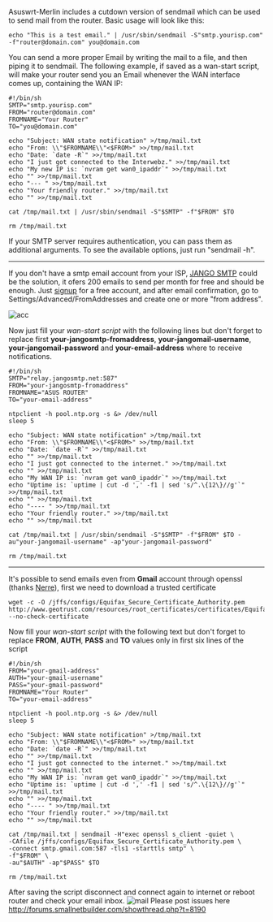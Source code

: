 Asuswrt-Merlin includes a cutdown version of sendmail which can be used to send mail from the router.  Basic usage will look like this:

```
echo "This is a test email." | /usr/sbin/sendmail -S"smtp.yourisp.com" -f"router@domain.com" you@domain.com
```

You can send a more proper Email by writing the mail to a file, and then piping it to sendmail.  The following example, if saved as a wan-start script, will make your router send you an Email whenever the WAN interface comes up, containing the WAN IP:

```
#!/bin/sh
SMTP="smtp.yourisp.com"
FROM="router@domain.com"
FROMNAME="Your Router"
TO="you@domain.com"

echo "Subject: WAN state notification" >/tmp/mail.txt
echo "From: \\"$FROMNAME\\"<$FROM>" >>/tmp/mail.txt
echo "Date: `date -R`" >>/tmp/mail.txt
echo "I just got connected to the Interwebz." >>/tmp/mail.txt
echo "My new IP is: `nvram get wan0_ipaddr`" >>/tmp/mail.txt
echo "" >>/tmp/mail.txt
echo "--- " >>/tmp/mail.txt
echo "Your friendly router." >>/tmp/mail.txt
echo "" ­­>>/tmp/mail.txt

cat /tmp/mail.txt | /usr/sbin/sendmail -S"$SMTP" -f"$FROM" $TO

rm /tmp/mail.txt
```

If your SMTP server requires authentication, you can pass them as additional arguments.  To see the available options, just run "sendmail -h".

***
If you don't have a smtp email account from your ISP, [JANGO SMTP](https://www.jangosmtp.com/) could be the solution, it ofers 200 emails to send per month for free and should be enough.
Just [signup](https://www.jangosmtp.com/Free-Account.asp) for a free account, and after email confirmation, go to Settings/Advanced/FromAddresses and create one or more "from address".

![acc](http://i46.tinypic.com/i1iu5w.png)

Now just fill your _wan-start script_ with the following lines but don't forget to replace first **your-jangosmtp-fromaddress**, **your-jangomail-username**, **your-jangomail-password** and **your-email-address** where to receive notifications.
```
#!/bin/sh
SMTP="relay.jangosmtp.net:587"
FROM="your-jangosmtp-fromaddress"
FROMNAME="ASUS ROUTER"
TO="your-email-address"

ntpclient -h pool.ntp.org -s &> /dev/null
sleep 5

echo "Subject: WAN state notification" >/tmp/mail.txt
echo "From: \\"$FROMNAME\\"<$FROM>" >>/tmp/mail.txt
echo "Date: `date -R`" >>/tmp/mail.txt
echo "" >>/tmp/mail.txt
echo "I just got connected to the internet." >>/tmp/mail.txt
echo "" >>/tmp/mail.txt
echo "My WAN IP is: `nvram get wan0_ipaddr`" >>/tmp/mail.txt
echo "Uptime is: `uptime | cut -d ',' -f1 | sed 's/^.\{12\}//g'`" >>/tmp/mail.txt
echo "" >>/tmp/mail.txt
echo "---- " >>/tmp/mail.txt
echo "Your friendly router." >>/tmp/mail.txt
echo "" >>/tmp/mail.txt

cat /tmp/mail.txt | /usr/sbin/sendmail -S"$SMTP" -f"$FROM" $TO -au"your-jangomail-username" -ap"your-jangomail-password"

rm /tmp/mail.txt
```

***

It's possible to send emails even from **Gmail** account through openssl (thanks [Nerre](http://forums.smallnetbuilder.com/member.php?u=15302)), first we need to download a trusted certificate
```
wget -c -O /jffs/configs/Equifax_Secure_Certificate_Authority.pem http://www.geotrust.com/resources/root_certificates/certificates/Equifax_Secure_Certificate_Authority.pem --no-check-certificate
```
Now fill your _wan-start script_ with the following text but don't forget to replace **FROM**, **AUTH**, **PASS** and **TO** values only in first six lines of the script
```
#!/bin/sh
FROM="your-gmail-address"
AUTH="your-gmail-username"
PASS="your-gmail-password"
FROMNAME="Your Router"
TO="your-email-address"

ntpclient -h pool.ntp.org -s &> /dev/null
sleep 5

echo "Subject: WAN state notification" >/tmp/mail.txt
echo "From: \\"$FROMNAME\\"<$FROM>" >>/tmp/mail.txt
echo "Date: `date -R`" >>/tmp/mail.txt
echo "" >>/tmp/mail.txt
echo "I just got connected to the internet." >>/tmp/mail.txt
echo "" >>/tmp/mail.txt
echo "My WAN IP is: `nvram get wan0_ipaddr`" >>/tmp/mail.txt
echo "Uptime is: `uptime | cut -d ',' -f1 | sed 's/^.\{12\}//g'`" >>/tmp/mail.txt
echo "" >>/tmp/mail.txt
echo "---- " >>/tmp/mail.txt
echo "Your friendly router." >>/tmp/mail.txt
echo "" >>/tmp/mail.txt

cat /tmp/mail.txt | sendmail -H"exec openssl s_client -quiet \
-CAfile /jffs/configs/Equifax_Secure_Certificate_Authority.pem \
-connect smtp.gmail.com:587 -tls1 -starttls smtp" \
-f"$FROM" \
-au"$AUTH" -ap"$PASS" $TO 

rm /tmp/mail.txt
```
After saving the script disconnect and connect again to internet or reboot router and check your email inbox.
![mail](http://i47.tinypic.com/10drrs6.png)
Please post issues here http://forums.smallnetbuilder.com/showthread.php?t=8190